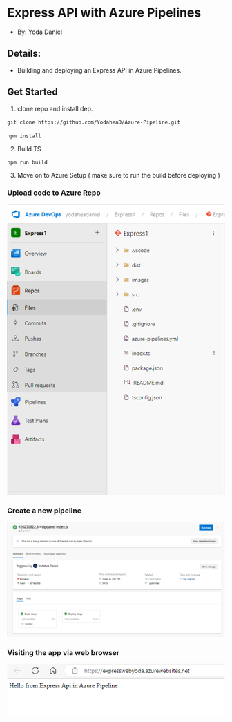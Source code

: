# Express API with Azure Pipelines
- By: Yoda Daniel

## Details:

- Building and deploying an Express API in Azure Pipelines.


## Get Started 

1) clone repo and install dep.
```
git clone https://github.com/YodaheaD/Azure-Pipeline.git

npm install
```

2) Build TS 

```
npm run build
```

3) Move on to Azure Setup
( make sure to run the build before deploying )


### Upload code to Azure Repo

![Images3](/images/Azure-Build-App.png)


### Create a new pipeline

![Images3](/images/DeployToApp.png)


### Visiting the app via web browser

![Images1](/images/Proof-BasePage.png)


 
